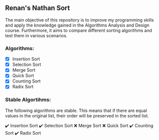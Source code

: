 ## Renan's Nathan Sort

The main objective of this repository is to improve my programming skills and apply the knowledge gained in the Algorithms Analysis and Design course. Furthermore, it aims to compare different sorting algorithms and test them in various scenarios.

### Algorithms:

- [x] Insertion Sort
- [x] Selection Sort
- [x] Merge Sort
- [x] Quick Sort
- [x] Counting Sort
- [x] Radix Sort

### Stable Algortihms:

The following algorithms are stable. This means that if there are equal values in the original list, their order will be preserved in the sorted list.

✔️ Insertion Sort
✔️ Selection Sort
❌ Merge Sort
❌ Quick Sort
✔️ Counting Sort
✔️ Radix Sort
